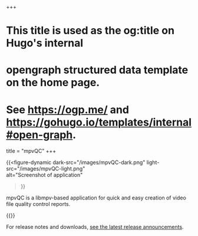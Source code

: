 +++
# This title is used as the og:title on Hugo's internal
# opengraph structured data template on the home page.
# See https://ogp.me/ and https://gohugo.io/templates/internal#open-graph.
title = "mpvQC"
+++

{{<figure-dynamic
    dark-src="/images/mpvQC-dark.png" 
    light-src="/images/mpvQC-light.png"  
    alt="Screenshot of application"
>}}

mpvQC is a libmpv-based application for quick and easy creation of video file quality control reports.

{{<install-instructions>}}

For release notes and downloads,
[see the latest release announcements](https://github.com/mpvqc/mpvQC/releases).
